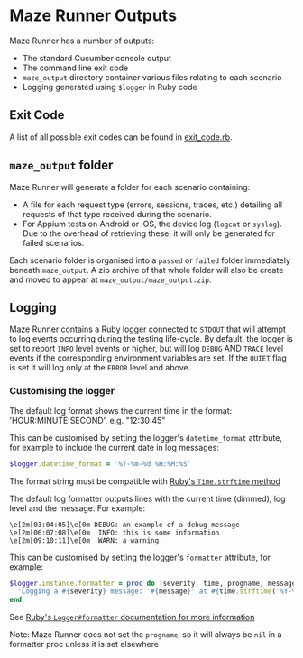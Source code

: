 # Maze Runner Outputs

Maze Runner has a number of outputs:
- The standard Cucumber console output
- The command line exit code
- `maze_output` directory container various files relating to each scenario
- Logging generated using `$logger` in Ruby code

## Exit Code

A list of all possible exit codes can be found in [exit_code.rb](../lib/maze/api/exit_code.rb).

## `maze_output` folder

Maze Runner will generate a folder for each scenario containing:
- A file for each request type (errors, sessions, traces, etc.) detailing all requests of that type received during the scenario.
- For Appium tests on Android or iOS, the device log (`logcat` or `syslog`).  Due to the overhead of retrieving these, it will only be generated for failed scenarios.

Each scenario folder is organised into a `passed` or `failed` folder immediately beneath `maze_output`.   A zip archive of that whole folder will also be create and moved to appear at `maze_output/maze_output.zip`.

## Logging

Maze Runner contains a Ruby logger connected to `STDOUT` that will attempt to log events occurring during the testing life-cycle.  By default, the logger is set to report `INFO` level events or higher, but will log `DEBUG` AND `TRACE` level events if the corresponding environment variables are set.  If the `QUIET` flag is set it will log only at the `ERROR` level and above.

### Customising the logger

The default log format shows the current time in the format: 'HOUR:MINUTE:SECOND', e.g. "12:30:45"

This can be customised by setting the logger's `datetime_format` attribute, for example to include the current date in log messages:

```ruby
$logger.datetime_format = '%Y-%m-%d %H:%M:%S'
```

The format string must be compatible with [Ruby's `Time.strftime` method](https://rubyapi.org/3.1/o/time#method-i-strftime)

The default log formatter outputs lines with the current time (dimmed), log level and the message. For example:

```
\e[2m[03:04:05]\e[0m DEBUG: an example of a debug message
\e[2m[06:07:08]\e[0m  INFO: this is some information
\e[2m[09:10:11]\e[0m  WARN: a warning
```

This can be customised by setting the logger's `formatter` attribute, for example:

```ruby
$logger.instance.formatter = proc do |severity, time, progname, message|
  "Logging a #{severity} message: '#{message}' at #{time.strftime('%Y-%m-%d %H:%M:%S')}\n"
end
```

See [Ruby's `Logger#formatter` documentation for more information](https://rubyapi.org/3.1/o/logger#formatter)

Note: Maze Runner does not set the `progname`, so it will always be `nil` in a formatter proc unless it is set elsewhere
